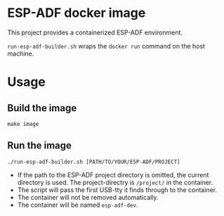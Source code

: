 # ESP-ADF docker image

This project provides a containerized ESP-ADF environment.

`run-esp-adf-builder.sh` wraps the `docker run` command on the host machine.

# Usage

## Build the image

`make image`

## Run the image

`./run-esp-adf-builder.sh [PATH/TO/YOUR/ESP-ADF/PROJECT]`

- If the path to the ESP-ADF project directory is omitted, the current
  directory is used. The project-directry is `/project/` in the container.
- The script will pass the first USB-tty it finds through to the container.
- The container will not be removed automatically.
- The container will be named `esp-adf-dev`.
